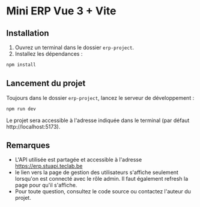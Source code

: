 # Mini ERP Vue 3 + Vite

## Installation

1. Ouvrez un terminal dans le dossier `erp-project`.
2. Installez les dépendances :

```powershell
npm install
```

## Lancement du projet

Toujours dans le dossier `erp-project`, lancez le serveur de développement :

```powershell
npm run dev
```

Le projet sera accessible à l'adresse indiquée dans le terminal (par défaut http://localhost:5173).

## Remarques
- L'API utilisée est partagée et accessible à l'adresse https://erp.stuapi.teclab.be
- le lien vers la page de gestion des utilisateurs s'affiche seulement lorsqu'on est connecté avec le rôle admin.
Il faut également refresh la page pour qu'il s'affiche.
- Pour toute question, consultez le code source ou contactez l'auteur du projet.
